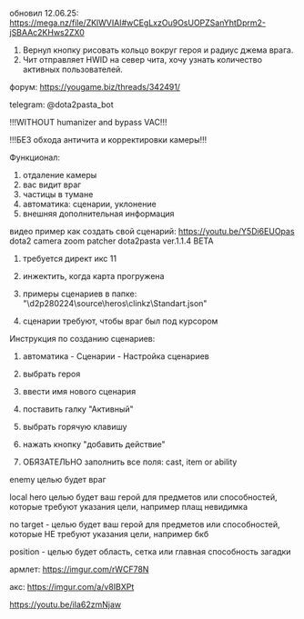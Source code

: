 обновил 12.06.25: https://mega.nz/file/ZKlWVIAI#wCEgLxzOu9OsUOPZSanYhtDprm2-jSBAAc2KHws2ZX0

1) Вернул кнопку рисовать кольцо вокруг героя и радиус джема врага.
2) Чит отправляет HWID на север чита, хочу узнать количество активных пользователей.

форум: https://yougame.biz/threads/342491/

telegram: @dota2pasta_bot

!!!WITHOUT humanizer and bypass VAC!!!

!!!БЕЗ обхода античита и корректировки камеры!!!

Функционал:
1) отдаление камеры
2) вас видит враг
3) частицы в тумане
4) автоматика: сценарии, уклонение
5) внешняя дополнительная информация

видео пример как создать свой сценарий: https://youtu.be/Y5Di6EUOpas
dota2 camera zoom patcher dota2pasta ver.1.1.4 BETA

1) требуется директ икс 11

2) инжектить, когда карта прогружена

3) примеры сценариев в папке: "\d2p280224\source\heros\clinkz\Standart.json"

4) сценарии требуют, чтобы враг был под курсором

Инструкция по созданию сценариев:

1) автоматика - Сценарии - Настройка сценариев

2) выбрать героя

3) ввести имя нового сценария

4) поставить галку "Активный"

5) выбрать горячую клавишу

6) нажать кнопку "добавить действие"

7) ОБЯЗАТЕЛЬНО заполнить все поля: cast, item or ability

enemy целью будет враг

local hero целью будет ваш герой для предметов или способностей, которые требуют указания цели, например плащ невидимка

no target - целью будет ваш герой для предметов или способностей, которые НЕ требуют указания цели, например бкб

position - целью будет область, сетка или главная способность загадки 

армлет: https://imgur.com/rWCF78N

акс: https://imgur.com/a/v8IBXPt

https://youtu.be/iIa62zmNjaw




